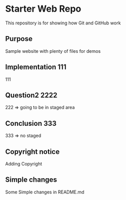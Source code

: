 # Starter Web Repo

This repository is for showing how Git and GitHub work

## Purpose

Sample website with plenty of files for demos

## Implementation 111

111

## Question2 2222

222 => going to be in staged area

## Conclusion 333

333 => no staged

## Copyright notice

Adding Copyright 

## Simple changes 

Some Simple changes in README.md